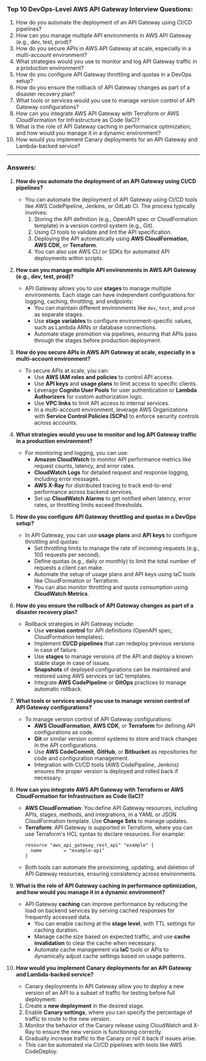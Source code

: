 ### Top 10 DevOps-Level AWS API Gateway Interview Questions:

1. How do you automate the deployment of an API Gateway using CI/CD pipelines?
2. How can you manage multiple API environments in AWS API Gateway (e.g., dev, test, prod)?
3. How do you secure APIs in AWS API Gateway at scale, especially in a multi-account environment?
4. What strategies would you use to monitor and log API Gateway traffic in a production environment?
5. How do you configure API Gateway throttling and quotas in a DevOps setup?
6. How do you ensure the rollback of API Gateway changes as part of a disaster recovery plan?
7. What tools or services would you use to manage version control of API Gateway configurations?
8. How can you integrate AWS API Gateway with Terraform or AWS CloudFormation for Infrastructure as Code (IaC)?
9. What is the role of API Gateway caching in performance optimization, and how would you manage it in a dynamic environment?
10. How would you implement Canary deployments for an API Gateway and Lambda-backed service?

---

### Answers:

1. **How do you automate the deployment of an API Gateway using CI/CD pipelines?**
   - You can automate the deployment of API Gateway using CI/CD tools like AWS CodePipeline, Jenkins, or GitLab CI. The process typically involves:
     1. Storing the API definition (e.g., OpenAPI spec or CloudFormation template) in a version control system (e.g., Git).
     2. Using CI tools to validate and lint the API specification.
     3. Deploying the API automatically using **AWS CloudFormation**, **AWS CDK**, or **Terraform**.
     4. You can also use AWS CLI or SDKs for automated API deployments within scripts.

2. **How can you manage multiple API environments in AWS API Gateway (e.g., dev, test, prod)?**
   - API Gateway allows you to use **stages** to manage multiple environments. Each stage can have independent configurations for logging, caching, throttling, and endpoints:
     - You can maintain different environments like `dev`, `test`, and `prod` as separate stages.
     - Use **stage variables** to configure environment-specific values, such as Lambda ARNs or database connections.
     - Automate stage promotion via pipelines, ensuring that APIs pass through the stages before production deployment.

3. **How do you secure APIs in AWS API Gateway at scale, especially in a multi-account environment?**
   - To secure APIs at scale, you can:
     - Use **AWS IAM roles and policies** to control API access.
     - Use **API keys** and **usage plans** to limit access to specific clients.
     - Leverage **Cognito User Pools** for user authentication or **Lambda Authorizers** for custom authorization logic.
     - Use **VPC links** to limit API access to internal services.
     - In a multi-account environment, leverage AWS Organizations with **Service Control Policies (SCPs)** to enforce security controls across accounts.

4. **What strategies would you use to monitor and log API Gateway traffic in a production environment?**
   - For monitoring and logging, you can use:
     - **Amazon CloudWatch** to monitor API performance metrics like request counts, latency, and error rates.
     - **CloudWatch Logs** for detailed request and response logging, including error messages.
     - **AWS X-Ray** for distributed tracing to track end-to-end performance across backend services.
     - Set up **CloudWatch Alarms** to get notified when latency, error rates, or throttling limits exceed thresholds.

5. **How do you configure API Gateway throttling and quotas in a DevOps setup?**
   - In API Gateway, you can use **usage plans** and **API keys** to configure throttling and quotas:
     - Set throttling limits to manage the rate of incoming requests (e.g., 100 requests per second).
     - Define quotas (e.g., daily or monthly) to limit the total number of requests a client can make.
     - Automate the setup of usage plans and API keys using IaC tools like CloudFormation or Terraform.
     - You can also monitor throttling and quota consumption using **CloudWatch Metrics**.

6. **How do you ensure the rollback of API Gateway changes as part of a disaster recovery plan?**
   - Rollback strategies in API Gateway include:
     - Use **version control** for API definitions (OpenAPI spec, CloudFormation templates).
     - Implement **CI/CD pipelines** that can redeploy previous versions in case of failure.
     - Use **stages** to manage versions of the API and deploy a known stable stage in case of issues.
     - **Snapshots** of deployed configurations can be maintained and restored using AWS services or IaC templates.
     - Integrate **AWS CodePipeline** or **GitOps** practices to manage automatic rollback.

7. **What tools or services would you use to manage version control of API Gateway configurations?**
   - To manage version control of API Gateway configurations:
     - **AWS CloudFormation**, **AWS CDK**, or **Terraform** for defining API configurations as code.
     - **Git** or similar version control systems to store and track changes in the API configurations.
     - Use **AWS CodeCommit**, **GitHub**, or **Bitbucket** as repositories for code and configuration management.
     - Integration with CI/CD tools (AWS CodePipeline, Jenkins) ensures the proper version is deployed and rolled back if necessary.

8. **How can you integrate AWS API Gateway with Terraform or AWS CloudFormation for Infrastructure as Code (IaC)?**
   - **AWS CloudFormation**: You define API Gateway resources, including APIs, stages, methods, and integrations, in a YAML or JSON CloudFormation template. Use **Change Sets** to manage updates.
   - **Terraform**: API Gateway is supported in Terraform, where you can use Terraform's HCL syntax to declare resources. For example:
     ```hcl
     resource "aws_api_gateway_rest_api" "example" {
       name        = "example-api"
     }
     ```
   - Both tools can automate the provisioning, updating, and deletion of API Gateway resources, ensuring consistency across environments.

9. **What is the role of API Gateway caching in performance optimization, and how would you manage it in a dynamic environment?**
   - API Gateway **caching** can improve performance by reducing the load on backend services by serving cached responses for frequently accessed data.
     - You can enable caching at the **stage level**, with TTL settings for caching duration.
     - Manage cache size based on expected traffic, and use **cache invalidation** to clear the cache when necessary.
     - Automate cache management via **IaC** tools or APIs to dynamically adjust cache settings based on usage patterns.

10. **How would you implement Canary deployments for an API Gateway and Lambda-backed service?**
    - Canary deployments in API Gateway allow you to deploy a new version of an API to a subset of traffic for testing before full deployment:
     1. Create a **new deployment** in the desired stage.
     2. Enable **Canary settings**, where you can specify the percentage of traffic to route to the new version.
     3. Monitor the behavior of the Canary release using CloudWatch and X-Ray to ensure the new version is functioning correctly.
     4. Gradually increase traffic to the Canary or roll it back if issues arise.
     - This can be automated via CI/CD pipelines with tools like AWS CodeDeploy.
